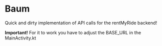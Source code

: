 # Baum

Quick and dirty implementation of API calls for the rentMyRide backend!

**Important!**
For it to work you have to adjust the BASE_URL in the MainActivity.kt
